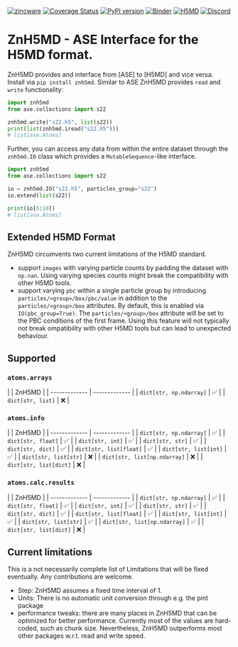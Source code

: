 [![zincware](https://img.shields.io/badge/Powered%20by-zincware-darkcyan)](https://github.com/zincware)
[![Coverage Status](https://coveralls.io/repos/github/zincware/ZnH5MD/badge.svg?branch=main)](https://coveralls.io/github/zincware/ZnH5MD?branch=main)
[![PyPI version](https://badge.fury.io/py/znh5md.svg)](https://badge.fury.io/py/znh5md)
[![Binder](https://mybinder.org/badge_logo.svg)](https://mybinder.org/v2/gh/zincware/ZnH5MD/HEAD)
[![H5MD](https://img.shields.io/badge/format-H5MD-darkmagenta)](https://www.nongnu.org/h5md/)
[![Discord](https://img.shields.io/discord/1034511611802689557)](https://discord.gg/7ncfwhsnm4)

# ZnH5MD - ASE Interface for the H5MD format.

ZnH5MD provides and interface from [ASE] to [H5MD] and vice versa. Install via
`pip install znh5md`. Similar to ASE ZnH5MD provides `read` and `write`
functionality:

```python
import znh5md
from ase.collections import s22

znh5md.write("s22.h5", list(s22))
print(list(znh5md.iread("s22.h5")))
# list[ase.Atoms]
```

Further, you can access any data from within the entire dataset through the
`znh5md.IO` class which provides a `MutableSequence`-like interface.

```python
import znh5md
from ase.collections import s22

io = znh5md.IO("s22.h5", particles_group="s22")
io.extend(list(s22))

print(io[5:10])
# list[ase.Atoms]
```

## Extended H5MD Format

ZnH5MD circumvents two current limitations of the H5MD standard.

- support `images` with varying particle counts by padding the dataset with
  `np.nan`. Using varying species counts might break the compatibility with
  other H5MD tools.
- support varying `pbc` within a single particle group by introducing
  `particles/<group>/box/pbc/value` in addition to the `particles/<group>/box`
  attributes. By default, this is enabled via `IO(pbc_group=True)`. The
  `particles/<group>/box` attribute will be set to the PBC conditions of the
  first frame. Using this feature will not typically not break ompatibility with
  other H5MD tools but can lead to unexpected behaviour.

## Supported

### `atoms.arrays`

| | ZnH5MD | | ------------- | ------------- | | `dict[str, np.ndarray]` | ✅ | |
`dict[str, list]` | ❌ |

### `atoms.info`

| | ZnH5MD | | ------------- | ------------- | | `dict[str, np.ndarray]` | ✅ | |
`dict[str, float]` | ✅ | | `dict[str, int]` | ✅ | | `dict[str, str]` | ✅ | |
`dict[str, dict]` | ✅ | | `dict[str, list[float]` | ✅ | | `dict[str, list[int]`
| ✅ | | `dict[str, list[str]` | ❌ | | `dict[str, list[np.ndarray]` | ❌ | |
`dict[str, list[dict]` | ❌ |

### `atoms.calc.results`

| | ZnH5MD | | ------------- | ------------- | | `dict[str, np.ndarray]` | ✅ | |
`dict[str, float]` | ✅ | | `dict[str, int]` | ✅ | | `dict[str, str]` | ✅ | |
`dict[str, dict]` | ✅ | | `dict[str, list[float]` | ✅ | | `dict[str, list[int]`
| ✅ | | `dict[str, list[str]` | ✅ | | `dict[str, list[np.ndarray]` | ✅ | |
`dict[str, list[dict]` | ❌ |

## Current limitations

This is a not necessarily complete list of Limitations that will be fixed
eventually. Any contributions are welcome.

- Step: ZnH5MD assumes a fixed time interval of 1.
- Units: There is no automatic unit conversion through e.g. the pint package
- performance tweaks: there are many places in ZnH5MD that can be optimized for
  better performance. Currently most of the values are hard-coded, such as chunk
  size. Nevertheless, ZnH5MD outperforms most other packages w.r.t. read and
  write speed.
